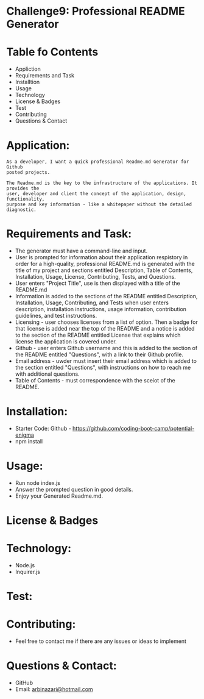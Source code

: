 # Challenge9: Professional README Generator

# Table fo Contents

  - Appliction
  - Requirements and Task
  - Installtion
  - Usage
  - Technology
  - License & Badges
  - Test
  - Contributing
  - Questions & Contact

# Application: 

    As a developer, I want a quick professional Readme.md Generator for Github
    posted projects.

    The Readme.md is the key to the infrastructure of the applications. It provides the 
    user, developer and client the concept of the application, design, functionality,
    purpose and key information - like a whitepaper without the detailed diagnostic. 
 

# Requirements and Task:

   - The generator must have a command-line and input.
   - User is prompted for information about their application respistory in order
     for a high-quality, professional README.md is generated with the title of my project 
     and sections entitled Description, Table of Contents, Installation, Usage, License, 
     Contributing, Tests, and Questions.
   - User enters "Project Title", use is then displayed with a title of the README.md
   - Information is added to the sections of the README entitled Description, Installation, 
     Usage, Contributing, and Tests when user enters description, installation instructions, 
     usage information, contribution guidelines, and test instructions.
   - Licensing - user chooses licenses from a list of option. Then a badge for that license 
     is added near the top of the README and a notice is added to the section of the README 
     entitled License that explains which license the application is covered under.
   - Github - user enters Github username and this is added to the section of the README
     entitled "Questions", with a link to their Github profile.
   - Email address - uwder must insert their email address which is added to the section
     entitled "Questions", with instructions on how to reach me with additional questions.
   - Table of Contents - must correspondence with the sceiot of the README. 

# Installation:

  - Starter Code: Github - https://github.com/coding-boot-camp/potential-enigma
  - npm install

# Usage:

  - Run node index.js
  - Answer the prompted question in good details.
  - Enjoy your Generated Readme.md.

# License & Badges

# Technology:

  - Node.js
  - Inquirer.js

# Test:

# Contributing:

   - Feel free to contact me if there are any issues or ideas to implement

# Questions & Contact:
  
  - GitHub
  - Email: arbinazari@hotmail.com